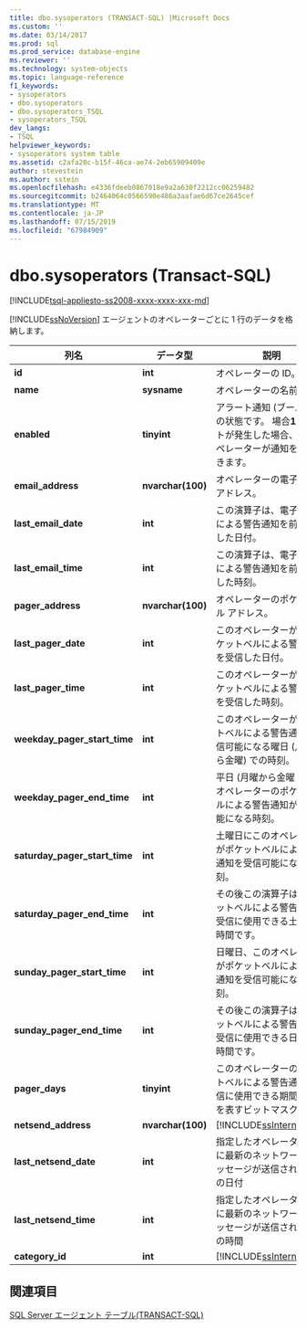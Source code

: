 ```yaml
---
title: dbo.sysoperators (TRANSACT-SQL) |Microsoft Docs
ms.custom: ''
ms.date: 03/14/2017
ms.prod: sql
ms.prod_service: database-engine
ms.reviewer: ''
ms.technology: system-objects
ms.topic: language-reference
f1_keywords:
- sysoperators
- dbo.sysoperators
- dbo.sysoperators_TSQL
- sysoperators_TSQL
dev_langs:
- TSQL
helpviewer_keywords:
- sysoperators system table
ms.assetid: c2afa20c-b15f-46ca-ae74-2eb65909409e
author: stevestein
ms.author: sstein
ms.openlocfilehash: e4336fdeeb0867018e9a2a630f2212cc06259482
ms.sourcegitcommit: b2464064c0566590e486a3aafae6d67ce2645cef
ms.translationtype: MT
ms.contentlocale: ja-JP
ms.lasthandoff: 07/15/2019
ms.locfileid: "67984909"
---
```

# <a name="dbosysoperators-transact-sql"></a>dbo.sysoperators (Transact-SQL)
[!INCLUDE[tsql-appliesto-ss2008-xxxx-xxxx-xxx-md](../../includes/tsql-appliesto-ss2008-xxxx-xxxx-xxx-md.md)]

  [!INCLUDE[ssNoVersion](../../includes/ssnoversion-md.md)] エージェントのオペレーターごとに 1 行のデータを格納します。  
  
|列名|データ型|説明|  
|-----------------|---------------|-----------------|  
|**id**|**int**|オペレーターの ID。|  
|**name**|**sysname**|オペレーターの名前。|  
|**enabled**|**tinyint**|アラート通知 (ブール値) の状態です。 場合**1**アラートが発生した場合、このオペレーターが通知を受信できます。|  
|**email_address**|**nvarchar(100)**|オペレーターの電子メール アドレス。|  
|**last_email_date**|**int**|この演算子は、電子メールによる警告通知を前回受信した日付。|  
|**last_email_time**|**int**|この演算子は、電子メールによる警告通知を前回受信した時刻。|  
|**pager_address**|**nvarchar(100)**|オペレーターのポケットベル アドレス。|  
|**last_pager_date**|**int**|このオペレーターが前回ポケットベルによる警告通知を受信した日付。|  
|**last_pager_time**|**int**|このオペレーターが前回ポケットベルによる警告通知を受信した時刻。|  
|**weekday_pager_start_time**|**int**|このオペレーターがポケットベルによる警告通知を受信可能になる曜日 (月曜から金曜) での時刻。|  
|**weekday_pager_end_time**|**int**|平日 (月曜から金曜まで)、オペレーターのポケットベルによる警告通知が受信不能になる時刻。|  
|**saturday_pager_start_time**|**int**|土曜日にこのオペレーターがポケットベルによる警告通知を受信可能になる時刻。|  
|**saturday_pager_end_time**|**int**|その後この演算子は、ポケットベルによる警告通知の受信に使用できる土曜日の時間です。|  
|**sunday_pager_start_time**|**int**|日曜日、このオペレーターがポケットベルによる警告通知を受信可能になる時刻。|  
|**sunday_pager_end_time**|**int**|その後この演算子は、ポケットベルによる警告通知の受信に使用できる日曜日の時間です。|  
|**pager_days**|**tinyint**|このオペレーターのポケットベルによる警告通知の受信に使用できる期間の曜日を表すビットマスク。|  
|**netsend_address**|**nvarchar(100)**|[!INCLUDE[ssInternalOnly](../../includes/ssinternalonly-md.md)]|  
|**last_netsend_date**|**int**|指定したオペレーター ID に最新のネットワーク メッセージが送信された前回の日付|  
|**last_netsend_time**|**int**|指定したオペレーター ID に最新のネットワーク メッセージが送信された前回の時間|  
|**category_id**|**int**|[!INCLUDE[ssInternalOnly](../../includes/ssinternalonly-md.md)]|  
  
## <a name="see-also"></a>関連項目  
 [SQL Server エージェント テーブル&#40;TRANSACT-SQL&#41;](../../relational-databases/system-tables/sql-server-agent-tables-transact-sql.md)  
  
  
